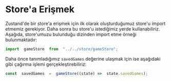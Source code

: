 # Store'a Erişmek

Zustand'de bir store'a erişmek için ilk olarak oluşturduğumuz store'u import etmemiz gerekiyor. Daha sonra bu store'u istediğimiz yerde kullanabiliriz. Aşağıda, store'umuzu bulunduğu dizinden import etme örneği bulunmaktadır:

```js
import  gameStore  from  "../../store/gameStore";
```

Daha önce tanımladığımız `savedGames` değerine ulaşmak için ise aşağıdaki gibi çağırma işlemi gerçekleştirebiliriz:

```js
const  savedGames  =  gameStore((state) =>  state.savedGames);
```